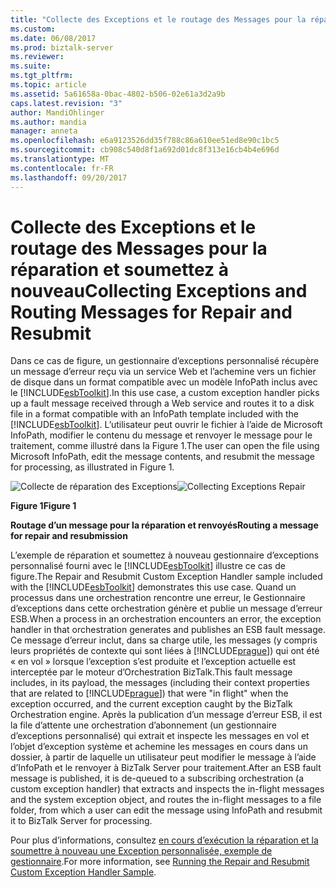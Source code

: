 ```yaml
---
title: "Collecte des Exceptions et le routage des Messages pour la réparation et soumettez à nouveau | Documents Microsoft"
ms.custom: 
ms.date: 06/08/2017
ms.prod: biztalk-server
ms.reviewer: 
ms.suite: 
ms.tgt_pltfrm: 
ms.topic: article
ms.assetid: 5a61658a-0bac-4802-b506-02e61a3d2a9b
caps.latest.revision: "3"
author: MandiOhlinger
ms.author: mandia
manager: anneta
ms.openlocfilehash: e6a9123526dd35f788c86a610ee51ed8e90c1bc5
ms.sourcegitcommit: cb908c540d8f1a692d01dc8f313e16cb4b4e696d
ms.translationtype: MT
ms.contentlocale: fr-FR
ms.lasthandoff: 09/20/2017
---
```

# <a name="collecting-exceptions-and-routing-messages-for-repair-and-resubmit"></a><span data-ttu-id="ad763-102">Collecte des Exceptions et le routage des Messages pour la réparation et soumettez à nouveau</span><span class="sxs-lookup"><span data-stu-id="ad763-102">Collecting Exceptions and Routing Messages for Repair and Resubmit</span></span>
<span data-ttu-id="ad763-103">Dans ce cas de figure, un gestionnaire d’exceptions personnalisé récupère un message d’erreur reçu via un service Web et l’achemine vers un fichier de disque dans un format compatible avec un modèle InfoPath inclus avec le [!INCLUDE[esbToolkit](../includes/esbtoolkit-md.md)].</span><span class="sxs-lookup"><span data-stu-id="ad763-103">In this use case, a custom exception handler picks up a fault message received through a Web service and routes it to a disk file in a format compatible with an InfoPath template included with the [!INCLUDE[esbToolkit](../includes/esbtoolkit-md.md)].</span></span> <span data-ttu-id="ad763-104">L’utilisateur peut ouvrir le fichier à l’aide de Microsoft InfoPath, modifier le contenu du message et renvoyer le message pour le traitement, comme illustré dans la Figure 1.</span><span class="sxs-lookup"><span data-stu-id="ad763-104">The user can open the file using Microsoft InfoPath, edit the message contents, and resubmit the message for processing, as illustrated in Figure 1.</span></span>  
  
 <span data-ttu-id="ad763-105">![Collecte de réparation des Exceptions](../esb-toolkit/media/ch3-collectingexceptionsrepair.gif "Ch3-CollectingExceptionsRepair")</span><span class="sxs-lookup"><span data-stu-id="ad763-105">![Collecting Exceptions Repair](../esb-toolkit/media/ch3-collectingexceptionsrepair.gif "Ch3-CollectingExceptionsRepair")</span></span>  
  
 <span data-ttu-id="ad763-106">**Figure 1**</span><span class="sxs-lookup"><span data-stu-id="ad763-106">**Figure 1**</span></span>  
  
 <span data-ttu-id="ad763-107">**Routage d’un message pour la réparation et renvoyés**</span><span class="sxs-lookup"><span data-stu-id="ad763-107">**Routing a message for repair and resubmission**</span></span>  
  
 <span data-ttu-id="ad763-108">L’exemple de réparation et soumettez à nouveau gestionnaire d’exceptions personnalisé fourni avec le [!INCLUDE[esbToolkit](../includes/esbtoolkit-md.md)] illustre ce cas de figure.</span><span class="sxs-lookup"><span data-stu-id="ad763-108">The Repair and Resubmit Custom Exception Handler sample included with the [!INCLUDE[esbToolkit](../includes/esbtoolkit-md.md)] demonstrates this use case.</span></span> <span data-ttu-id="ad763-109">Quand un processus dans une orchestration rencontre une erreur, le Gestionnaire d’exceptions dans cette orchestration génère et publie un message d’erreur ESB.</span><span class="sxs-lookup"><span data-stu-id="ad763-109">When a process in an orchestration encounters an error, the exception handler in that orchestration generates and publishes an ESB fault message.</span></span> <span data-ttu-id="ad763-110">Ce message d’erreur inclut, dans sa charge utile, les messages (y compris leurs propriétés de contexte qui sont liées à [!INCLUDE[prague](../includes/prague-md.md)]) qui ont été « en vol » lorsque l’exception s’est produite et l’exception actuelle est interceptée par le moteur d’Orchestration BizTalk.</span><span class="sxs-lookup"><span data-stu-id="ad763-110">This fault message includes, in its payload, the messages (including their context properties that are related to [!INCLUDE[prague](../includes/prague-md.md)]) that were "in flight" when the exception occurred, and the current exception caught by the BizTalk Orchestration engine.</span></span> <span data-ttu-id="ad763-111">Après la publication d’un message d’erreur ESB, il est la file d’attente une orchestration d’abonnement (un gestionnaire d’exceptions personnalisé) qui extrait et inspecte les messages en vol et l’objet d’exception système et achemine les messages en cours dans un dossier, à partir de laquelle un utilisateur peut modifier le message à l’aide d’InfoPath et le renvoyer à BizTalk Server pour traitement.</span><span class="sxs-lookup"><span data-stu-id="ad763-111">After an ESB fault message is published, it is de-queued to a subscribing orchestration (a custom exception handler) that extracts and inspects the in-flight messages and the system exception object, and routes the in-flight messages to a file folder, from which a user can edit the message using InfoPath and resubmit it to BizTalk Server for processing.</span></span>  
  
 <span data-ttu-id="ad763-112">Pour plus d’informations, consultez [en cours d’exécution la réparation et la soumettre à nouveau une Exception personnalisée, exemple de gestionnaire](../esb-toolkit/running-the-repair-and-resubmit-custom-exception-handler-sample.md).</span><span class="sxs-lookup"><span data-stu-id="ad763-112">For more information, see [Running the Repair and Resubmit Custom Exception Handler Sample](../esb-toolkit/running-the-repair-and-resubmit-custom-exception-handler-sample.md).</span></span>